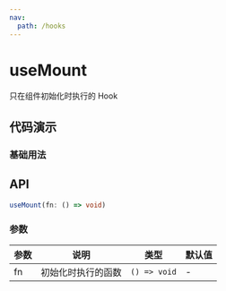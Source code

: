 ```yaml
---
nav:
  path: /hooks
---
```


# useMount

只在组件初始化时执行的 Hook

## 代码演示

### 基础用法

## API

```typescript
useMount(fn: () => void)
```

### 参数

| 参数    | 说明            | 类型          | 默认值     |
| -------| ----------------| -------------| ----------|
| fn     | 初始化时执行的函数 | `() => void` |  -        |